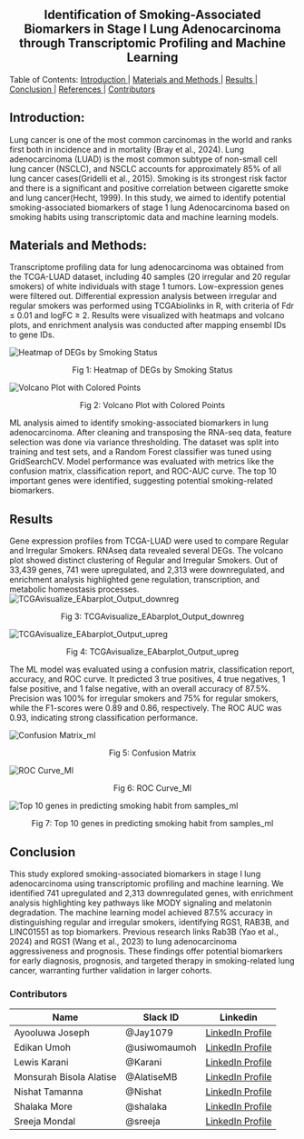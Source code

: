 <h2 align="center">  Identification of Smoking-Associated Biomarkers in Stage I Lung Adenocarcinoma through Transcriptomic Profiling and Machine Learning </h2>

<a align="center"> Table of Contents: </a>
  <a href="#Introduction"> Introduction </a> |
  <a href="#Materials-and-Methods"> Materials and Methods </a> | 
  <a href="#Results"> Results </a> | 
  <a href="#Conclusion"> Conclusion </a> |
  <a href="#References"> References </a> |
  <a href="#Contributors"> Contributors </a> 
</a>

## Introduction:
Lung cancer is one of the most common carcinomas in the world and ranks first both in incidence and in mortality (Bray et al., 2024).  Lung adenocarcinoma (LUAD) is the most common subtype of non-small cell lung cancer (NSCLC), and NSCLC accounts for approximately 85% of all lung cancer cases(Gridelli et al., 2015). Smoking is its strongest risk factor and there is a significant and positive correlation between cigarette smoke and lung cancer(Hecht, 1999).
In this study, we aimed to identify potential smoking-associated biomarkers of stage 1 lung Adenocarcinoma based on smoking habits using transcriptomic data and machine learning models. 

## Materials and Methods:
Transcriptome profiling data for lung adenocarcinoma was obtained from the TCGA-LUAD dataset, including 40 samples (20 irregular and 20 regular smokers) of white individuals with stage 1 tumors. Low-expression genes were filtered out. Differential expression analysis between irregular and regular smokers was performed using TCGAbiolinks in R, with criteria of Fdr ≤ 0.01 and logFC ≥ 2. Results were visualized with heatmaps and volcano plots, and enrichment analysis was conducted after mapping ensembl IDs to gene IDs.

![Heatmap of DEGs by Smoking Status](Images/Heatmap_of_DEGs_by_Smoking_Status.png)
<p align="center">Fig 1: Heatmap of DEGs by Smoking Status </p>

![Volcano Plot with Colored Points](Images/Volcano_Plot_with_Colored_Points.png)
<p align="center"> Fig 2: Volcano Plot with Colored Points </p>

ML analysis aimed to identify smoking-associated biomarkers in lung adenocarcinoma. After cleaning and transposing the RNA-seq data, feature selection was done via variance thresholding. The dataset was split into training and test sets, and a Random Forest classifier was tuned using GridSearchCV. Model performance was evaluated with metrics like the confusion matrix, classification report, and ROC-AUC curve. The top 10 important genes were identified, suggesting potential smoking-related biomarkers.

## Results
Gene expression profiles from TCGA-LUAD were used to compare Regular and Irregular Smokers. RNAseq data revealed several DEGs. The volcano plot showed distinct clustering of Regular and Irregular Smokers. Out of 33,439 genes, 741 were upregulated, and 2,313 were downregulated, and enrichment analysis highlighted gene regulation, transcription, and metabolic homeostasis processes. 
![TCGAvisualize_EAbarplot_Output_downreg](Images/TCGAvisualize_EAbarplot_Output_downreg.jpg)
<p align="center">Fig 3: TCGAvisualize_EAbarplot_Output_downreg </p>

![TCGAvisualize_EAbarplot_Output_upreg](Images/TCGAvisualize_EAbarplot_Output_upreg.jpg)
<p align="center">Fig 4: TCGAvisualize_EAbarplot_Output_upreg </p>

The ML model was evaluated using a confusion matrix, classification report, accuracy, and ROC curve. It predicted 3 true positives, 4 true negatives, 1 false positive, and 1 false negative, with an overall accuracy of 87.5%. Precision was 100% for irregular smokers and 75% for regular smokers, while the F1-scores were 0.89 and 0.86, respectively. The ROC AUC was 0.93, indicating strong classification performance.

![Confusion Matrix_ml](Images/Confusion_Matrix_ml.png)
<p align="center">Fig 5: Confusion Matrix </p>

![ROC Curve_Ml](Images/ROC_Curve_Ml.png)
<p align="center">Fig 6: ROC Curve_Ml </p>

![Top 10 genes in predicting smoking habit from samples_ml](/Images/Top_10_genes_in_predicting_smoking_habit_from_samples_ml.png)
<p align="center">Fig 7: Top 10 genes in predicting smoking habit from samples_ml </p>


## Conclusion
This study explored smoking-associated biomarkers in stage I lung adenocarcinoma using transcriptomic profiling and machine learning. We identified 741 upregulated and 2,313 downregulated genes, with enrichment analysis highlighting key pathways like MODY signaling and melatonin degradation. The machine learning model achieved 87.5% accuracy in distinguishing regular and irregular smokers, identifying RGS1, RAB3B, and LINC01551 as top biomarkers. Previous research links Rab3B (Yao et al., 2024) and RGS1 (Wang et al., 2023) to lung adenocarcinoma aggressiveness and prognosis. These findings offer potential biomarkers for early diagnosis, prognosis, and targeted therapy in smoking-related lung cancer, warranting further validation in larger cohorts.

### Contributors
|Name|Slack ID|Linkedin|
| ----------- |----------- |----------- |
|Ayooluwa Joseph|@Jay1079| <a href="https://www.linkedin.com/in/ayooluwa-joseph/" target="_blank">	LinkedIn Profile</a> |
|Edikan Umoh|@usiwomaumoh| <a href="https://www.linkedin.com/in/edikan-umoh/" target="_blank">	LinkedIn Profile</a>|
|Lewis Karani|@Karani|<a href="https://www.linkedin.com/in/lewis-karani/" target="_blank">	LinkedIn Profile</a>|
|Monsurah Bisola Alatise|@AlatiseMB| <a href="https://www.linkedin.com/in/monsurah-bisola-alatise-b58a33225/" target="_blank">	LinkedIn Profile</a> |
|Nishat Tamanna|@Nishat| <a href="https://www.linkedin.com/in/nishat-tamanna-45863117a/" target="_blank">	LinkedIn Profile</a>|
|Shalaka More|@shalaka| <a href="https://www.linkedin.com/in/shalaka-more-03277913b/" target="_blank">	LinkedIn Profile</a>  |
|Sreeja Mondal|@sreeja| <a href="https://linkedin.com/in/sreejamondal263/" target="_blank">	LinkedIn Profile</a> |




